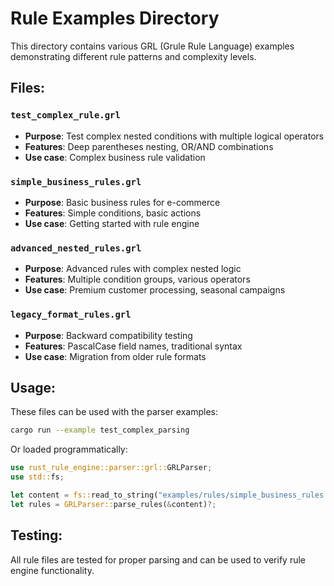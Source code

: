 # Rule Examples Directory

This directory contains various GRL (Grule Rule Language) examples demonstrating different rule patterns and complexity levels.

## Files:

### `test_complex_rule.grl`
- **Purpose**: Test complex nested conditions with multiple logical operators
- **Features**: Deep parentheses nesting, OR/AND combinations
- **Use case**: Complex business rule validation

### `simple_business_rules.grl`  
- **Purpose**: Basic business rules for e-commerce
- **Features**: Simple conditions, basic actions
- **Use case**: Getting started with rule engine

### `advanced_nested_rules.grl`
- **Purpose**: Advanced rules with complex nested logic
- **Features**: Multiple condition groups, various operators
- **Use case**: Premium customer processing, seasonal campaigns

### `legacy_format_rules.grl`
- **Purpose**: Backward compatibility testing
- **Features**: PascalCase field names, traditional syntax
- **Use case**: Migration from older rule formats

## Usage:

These files can be used with the parser examples:

```bash
cargo run --example test_complex_parsing
```

Or loaded programmatically:

```rust
use rust_rule_engine::parser::grl::GRLParser;
use std::fs;

let content = fs::read_to_string("examples/rules/simple_business_rules.grl")?;
let rules = GRLParser::parse_rules(&content)?;
```

## Testing:

All rule files are tested for proper parsing and can be used to verify rule engine functionality.
